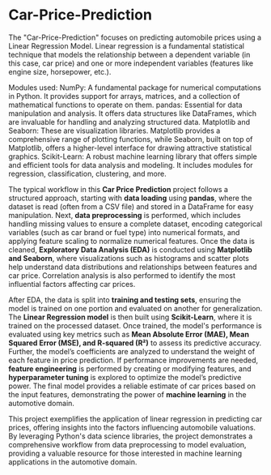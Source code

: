 # Car-Price-Prediction
The "Car-Price-Prediction"  focuses on predicting automobile prices using a Linear Regression Model. Linear regression is a fundamental statistical technique that models the relationship between a dependent variable (in this case, car price) and one or more independent variables (features like engine size, horsepower, etc.).

Modules used:
NumPy: A fundamental package for numerical computations in Python. It provides support for arrays, matrices, and a collection of mathematical functions to operate on them.
pandas: Essential for data manipulation and analysis. It offers data structures like DataFrames, which are invaluable for handling and analyzing structured data.
Matplotlib and Seaborn: These are visualization libraries. Matplotlib provides a comprehensive range of plotting functions, while Seaborn, built on top of Matplotlib, offers a higher-level interface for drawing attractive statistical graphics.
Scikit-Learn: A robust machine learning library that offers simple and efficient tools for data analysis and modeling. It includes modules for regression, classification, clustering, and more.

The typical workflow in this **Car Price Prediction** project follows a structured approach, starting with **data loading** using **pandas**, where the dataset is read (often from a CSV file) and stored in a DataFrame for easy manipulation. Next, **data preprocessing** is performed, which includes handling missing values to ensure a complete dataset, encoding categorical variables (such as car brand or fuel type) into numerical formats, and applying feature scaling to normalize numerical features. Once the data is cleaned, **Exploratory Data Analysis (EDA)** is conducted using **Matplotlib and Seaborn**, where visualizations such as histograms and scatter plots help understand data distributions and relationships between features and car price. Correlation analysis is also performed to identify the most influential factors affecting car prices.  

After EDA, the data is split into **training and testing sets**, ensuring the model is trained on one portion and evaluated on another for generalization. The **Linear Regression model** is then built using **Scikit-Learn**, where it is trained on the processed dataset. Once trained, the model's performance is evaluated using key metrics such as **Mean Absolute Error (MAE), Mean Squared Error (MSE), and R-squared (R²)** to assess its predictive accuracy. Further, the model’s coefficients are analyzed to understand the weight of each feature in price prediction. If performance improvements are needed, **feature engineering** is performed by creating or modifying features, and **hyperparameter tuning** is explored to optimize the model’s predictive power. The final model provides a reliable estimate of car prices based on the input features, demonstrating the power of **machine learning** in the automotive domain.

This project exemplifies the application of linear regression in predicting car prices, offering insights into the factors influencing automobile valuations. By leveraging Python's data science libraries, the project demonstrates a comprehensive workflow from data preprocessing to model evaluation, providing a valuable resource for those interested in machine learning applications in the automotive domain.
